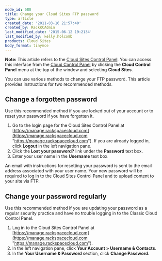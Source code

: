```yaml
---
node_id: 588
title: Change your Cloud Sites FTP password
type: article
created_date: '2011-03-16 21:57:40'
created_by: RackKCAdmin
last_modified_date: '2015-06-12 19:2134'
last_modified_by: kelly.holcomb
products: Cloud Sites
body_format: tinymce
---
```


**Note:** This article refers to the [Cloud Sites Control
Panel](https://manage.rackspacecloud.com/). You can access this
interface from the [Cloud Control Panel](https://mycloud.rackspace.com/)
by clicking the **Cloud Control Panel** menu at the top of the window
and selecting **Cloud Sites**.

You can use various methods to change your FTP password. This article
provides instructions for two recommended methods.

Change a forgotten password
---------------------------

Use this recommended method if you are locked out of your account or to
reset your password if you have forgotten it.

1.  Go to the login page for the Cloud Sites Control Panel at
    [https://manage.rackspacecloud.com](https://manage.rackspacecloud.com "https://manage.rackspacecloud.com").
    If you are already logged in, click **Logout** in the left
    navigation pane.
2.  Click the **Lost your password?** link under the **Password** text
    box.
3.  Enter your user name in the **Username** text box.

An email with instructions for resetting your password is sent to the
email address associated with your user name. Your new password will be
required to log in to the Cloud Sites Control Panel and to upload
content to your site via FTP.

Change your password regularly
------------------------------

Use this recommended method if you are updating your password as a
regular security practice and have no trouble logging in to the Classic
Cloud Control Panel.

1.  Log in to the Cloud Sites Control Panel at
    [https://manage.rackspacecloud.com](https://manage.rackspacecloud.com "https://manage.rackspacecloud.com").
2.  In the left navigation pane, click **Your Account \> Username &
    Contacts**.
3.  In the **Your Username & Password** section, click **Change
    Password**.


